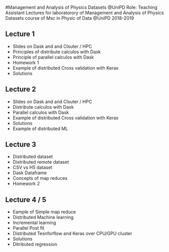 #Management and Analysis of Physics Datasets @UniPD
Role: Teaching Assistant
Lectures for laboratorory of Management and Analysis of Physics Datasets course of Msc in Physic of Data @UniPD 2018-2019


## Lecture 1
+ Slides on Dask and and Clsuter / HPC
+ Principles of distribute calculos with Dask
+ Principle of parallel calculos with Dask
+ Homework 1
+ Example of distributed Cross validation with Keras
+ Solutions

## Lecture 2
+ Slides on Dask and and Clsuter / HPC
+ Distribute calculos with Dask
+ Parallel calculos with Dask
+ Example of distributed Cross validation with Keras
+ Solutions
+ Example of distributed ML

## Lecture 3
+ Distributed dataset
+ Distributed remote dataset
+ CSV vs H5 dataset
+ Dask Dataframe
+ Concepts of map reduces
+ Homework 2

## Lecture 4 / 5
+ Eample of Simple map reduce
+ Distributed Machine learning
+ Incremental learning
+ Parallel Post fit
+ Distributed Tesnforflow and Keras over CPU/GPU cluster
+ Solutions
+ Ditributed regression
